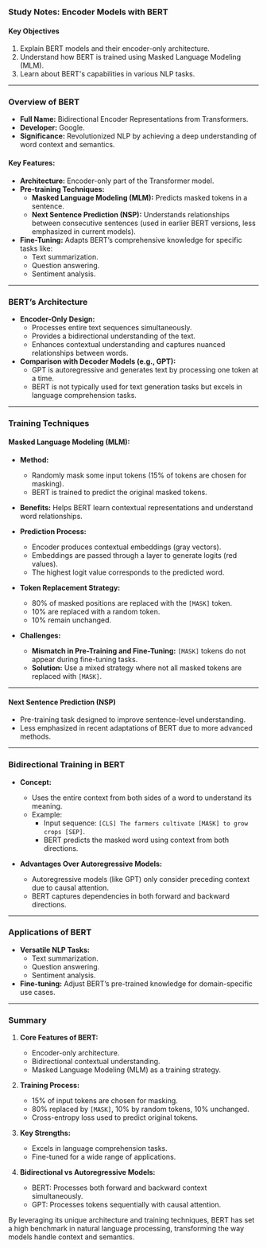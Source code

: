### Study Notes: Encoder Models with BERT

#### Key Objectives
1. Explain BERT models and their encoder-only architecture.
2. Understand how BERT is trained using Masked Language Modeling (MLM).
3. Learn about BERT's capabilities in various NLP tasks.

---

### **Overview of BERT**
- **Full Name:** Bidirectional Encoder Representations from Transformers.
- **Developer:** Google.
- **Significance:** Revolutionized NLP by achieving a deep understanding of word context and semantics.

#### **Key Features:**
- **Architecture:** Encoder-only part of the Transformer model.
- **Pre-training Techniques:**
  - **Masked Language Modeling (MLM):** Predicts masked tokens in a sentence.
  - **Next Sentence Prediction (NSP):** Understands relationships between consecutive sentences (used in earlier BERT versions, less emphasized in current models).
- **Fine-Tuning:** Adapts BERT’s comprehensive knowledge for specific tasks like:
  - Text summarization.
  - Question answering.
  - Sentiment analysis.

---

### **BERT’s Architecture**
- **Encoder-Only Design:**
  - Processes entire text sequences simultaneously.
  - Provides a bidirectional understanding of the text.
  - Enhances contextual understanding and captures nuanced relationships between words.
- **Comparison with Decoder Models (e.g., GPT):**
  - GPT is autoregressive and generates text by processing one token at a time.
  - BERT is not typically used for text generation tasks but excels in language comprehension tasks.

---

### **Training Techniques**
#### **Masked Language Modeling (MLM):**
- **Method:**
  - Randomly mask some input tokens (15% of tokens are chosen for masking).
  - BERT is trained to predict the original masked tokens.
- **Benefits:** Helps BERT learn contextual representations and understand word relationships.
- **Prediction Process:**
  - Encoder produces contextual embeddings (gray vectors).
  - Embeddings are passed through a layer to generate logits (red values).
  - The highest logit value corresponds to the predicted word.

- **Token Replacement Strategy:**
  - 80% of masked positions are replaced with the `[MASK]` token.
  - 10% are replaced with a random token.
  - 10% remain unchanged.

- **Challenges:**
  - **Mismatch in Pre-Training and Fine-Tuning:** `[MASK]` tokens do not appear during fine-tuning tasks.
  - **Solution:** Use a mixed strategy where not all masked tokens are replaced with `[MASK]`.

---

#### **Next Sentence Prediction (NSP)**
- Pre-training task designed to improve sentence-level understanding.
- Less emphasized in recent adaptations of BERT due to more advanced methods.

---

### **Bidirectional Training in BERT**
- **Concept:** 
  - Uses the entire context from both sides of a word to understand its meaning.
  - Example:
    - Input sequence: `[CLS] The farmers cultivate [MASK] to grow crops [SEP]`.
    - BERT predicts the masked word using context from both directions.

- **Advantages Over Autoregressive Models:**
  - Autoregressive models (like GPT) only consider preceding context due to causal attention.
  - BERT captures dependencies in both forward and backward directions.

---

### **Applications of BERT**
- **Versatile NLP Tasks:** 
  - Text summarization.
  - Question answering.
  - Sentiment analysis.
- **Fine-tuning:** Adjust BERT’s pre-trained knowledge for domain-specific use cases.

---

### **Summary**
1. **Core Features of BERT:**
   - Encoder-only architecture.
   - Bidirectional contextual understanding.
   - Masked Language Modeling (MLM) as a training strategy.
   
2. **Training Process:**
   - 15% of input tokens are chosen for masking.
   - 80% replaced by `[MASK]`, 10% by random tokens, 10% unchanged.
   - Cross-entropy loss used to predict original tokens.

3. **Key Strengths:**
   - Excels in language comprehension tasks.
   - Fine-tuned for a wide range of applications.

4. **Bidirectional vs Autoregressive Models:**
   - BERT: Processes both forward and backward context simultaneously.
   - GPT: Processes tokens sequentially with causal attention.

By leveraging its unique architecture and training techniques, BERT has set a high benchmark in natural language processing, transforming the way models handle context and semantics.